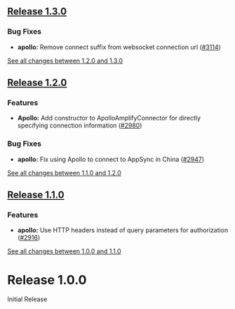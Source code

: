 ## [Release 1.3.0](https://github.com/aws-amplify/amplify-android/releases/tag/release_apollo_v1.3.0)

### Bug Fixes
- **apollo:** Remove connect suffix from websocket connection url ([#3114](https://github.com/aws-amplify/amplify-android/issues/3114))

[See all changes between 1.2.0 and 1.3.0](https://github.com/aws-amplify/amplify-android/compare/release_apollo_v1.2.0...release_apollo_v1.3.0)

## [Release 1.2.0](https://github.com/aws-amplify/amplify-android/releases/tag/release_apollo_v1.2.0)

### Features
- **Apollo:** Add constructor to ApolloAmplifyConnector for directly specifying connection information ([#2980](https://github.com/aws-amplify/amplify-android/issues/2980))

### Bug Fixes
- **apollo:** Fix using Apollo to connect to AppSync in China ([#2947](https://github.com/aws-amplify/amplify-android/issues/2947))

[See all changes between 1.1.0 and 1.2.0](https://github.com/aws-amplify/amplify-android/compare/release_apollo_v1.1.0...release_apollo_v1.2.0)

## [Release 1.1.0](https://github.com/aws-amplify/amplify-android/releases/tag/release_apollo_v1.1.0)

### Features
- **apollo:** Use HTTP headers instead of query parameters for authorization ([#2916](https://github.com/aws-amplify/amplify-android/issues/2916))

[See all changes between 1.0.0 and 1.1.0](https://github.com/aws-amplify/amplify-android/compare/release_apollo_v1.0.0...release_apollo_v1.1.0)

# Release 1.0.0

Initial Release
